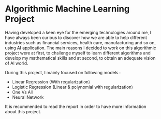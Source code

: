 # Algorithmic Machine Learning Project

Having developed a keen eye for the emerging technologies around me, I have always been curious to discover how we are
able to help different industries such as financial services, health care, manufacturing and so on, using AI application.
The main reasons I decided to work on this algorithmic project were at first, to challenge myself to learn different
algorithms and develop my mathematical skills and at second, to obtain an adequate vision of AI world.

During this project, I mainly focused on following models :
- Linear Regression (With regularization)
- Logistic Regression (Linear & polynomial with regularization)
- One Vs All
- Neural Network

It is recommended to read the report in order to have more information about this project.



